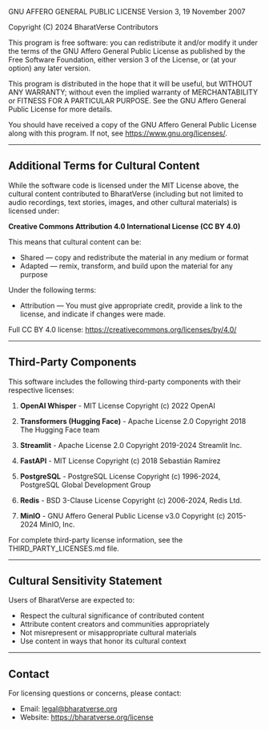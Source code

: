 GNU AFFERO GENERAL PUBLIC LICENSE
Version 3, 19 November 2007

Copyright (C) 2024 BharatVerse Contributors

This program is free software: you can redistribute it and/or modify
it under the terms of the GNU Affero General Public License as published
by the Free Software Foundation, either version 3 of the License, or
(at your option) any later version.

This program is distributed in the hope that it will be useful,
but WITHOUT ANY WARRANTY; without even the implied warranty of
MERCHANTABILITY or FITNESS FOR A PARTICULAR PURPOSE.  See the
GNU Affero General Public License for more details.

You should have received a copy of the GNU Affero General Public License
along with this program.  If not, see <https://www.gnu.org/licenses/>.

---

## Additional Terms for Cultural Content

While the software code is licensed under the MIT License above, the cultural
content contributed to BharatVerse (including but not limited to audio recordings,
text stories, images, and other cultural materials) is licensed under:

**Creative Commons Attribution 4.0 International License (CC BY 4.0)**

This means that cultural content can be:
- Shared — copy and redistribute the material in any medium or format
- Adapted — remix, transform, and build upon the material for any purpose

Under the following terms:
- Attribution — You must give appropriate credit, provide a link to the license,
  and indicate if changes were made.

Full CC BY 4.0 license: https://creativecommons.org/licenses/by/4.0/

---

## Third-Party Components

This software includes the following third-party components with their respective licenses:

1. **OpenAI Whisper** - MIT License
   Copyright (c) 2022 OpenAI

2. **Transformers (Hugging Face)** - Apache License 2.0
   Copyright 2018 The Hugging Face team

3. **Streamlit** - Apache License 2.0
   Copyright 2019-2024 Streamlit Inc.

4. **FastAPI** - MIT License
   Copyright (c) 2018 Sebastián Ramírez

5. **PostgreSQL** - PostgreSQL License
   Copyright (c) 1996-2024, PostgreSQL Global Development Group

6. **Redis** - BSD 3-Clause License
   Copyright (c) 2006-2024, Redis Ltd.

7. **MinIO** - GNU Affero General Public License v3.0
   Copyright (c) 2015-2024 MinIO, Inc.

For complete third-party license information, see the THIRD_PARTY_LICENSES.md file.

---

## Cultural Sensitivity Statement

Users of BharatVerse are expected to:
- Respect the cultural significance of contributed content
- Attribute content creators and communities appropriately
- Not misrepresent or misappropriate cultural materials
- Use content in ways that honor its cultural context

---

## Contact

For licensing questions or concerns, please contact:
- Email: legal@bharatverse.org
- Website: https://bharatverse.org/license
